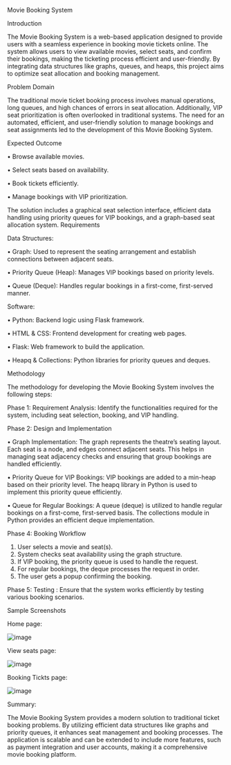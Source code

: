 Movie Booking System


Introduction

The Movie Booking System is a web-based application designed to provide users with a seamless experience in booking movie tickets online. The system allows users to view available movies, select seats, and confirm their bookings, making the ticketing process efficient and user-friendly. By integrating data structures like graphs, queues, and heaps, this project aims to optimize seat allocation and booking management.


Problem Domain

The traditional movie ticket booking process involves manual operations, long queues, and high chances of errors in seat allocation. Additionally, VIP seat prioritization is often overlooked in traditional systems. The need for an automated, efficient, and user-friendly solution to manage bookings and seat assignments led to the development of this Movie Booking System.


Expected Outcome

•	Browse available movies.

•	Select seats based on availability.

•	Book tickets efficiently.

•	Manage bookings with VIP prioritization.

The solution includes a graphical seat selection interface, efficient data handling using priority queues for VIP bookings, and a graph-based seat allocation system.
Requirements


Data Structures:

•	Graph: Used to represent the seating arrangement and establish connections between adjacent seats.

•	Priority Queue (Heap): Manages VIP bookings based on priority levels.

•	Queue (Deque): Handles regular bookings in a first-come, first-served manner.

Software:

•	Python: Backend logic using Flask framework.

•	HTML & CSS: Frontend development for creating web pages.

•	Flask: Web framework to build the application.

•	Heapq & Collections: Python libraries for priority queues and deques.



Methodology

The methodology for developing the Movie Booking System involves the following steps:

Phase 1: Requirement Analysis: Identify the functionalities required for the system, including seat selection, booking, and VIP handling.

Phase 2: Design and Implementation

•	Graph Implementation: The graph represents the theatre’s seating layout. Each seat is a node, and edges connect adjacent seats. This helps in managing seat adjacency checks and ensuring that group bookings are handled efficiently.

•	Priority Queue for VIP Bookings: VIP bookings are added to a min-heap based on their priority level. The heapq library in Python is used to implement this priority queue efficiently.

•	Queue for Regular Bookings: A queue (deque) is utilized to handle regular bookings on a first-come, first-served basis. The collections module in Python provides an efficient deque implementation.

Phase 4: Booking Workflow

1.	User selects a movie and seat(s).
2.	System checks seat availability using the graph structure.
3.	If VIP booking, the priority queue is used to handle the request.
4.	For regular bookings, the deque processes the request in order.
5.	The user gets a popup confirming the booking.
   
Phase 5: Testing : Ensure that the system works efficiently by testing various booking scenarios.



Sample Screenshots 

Home page:

![image](https://github.com/user-attachments/assets/b9a0b0f9-46b3-4c53-8582-5d4f4745f373)

View seats page:

![image](https://github.com/user-attachments/assets/82201eaf-2873-49d4-9ee1-416d18c434ec)

Booking Tickts page:

![image](https://github.com/user-attachments/assets/099ee0e3-c8e2-495d-accc-c81c60d93ba4)


Summary:

The Movie Booking System provides a modern solution to traditional ticket booking problems. By utilizing efficient data structures like graphs and priority queues, it enhances seat management and booking processes. The application is scalable and can be extended to include more features, such as payment integration and user accounts, making it a comprehensive movie booking platform.
